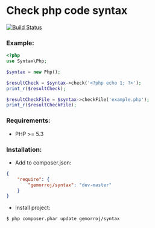 # Check php code syntax

[![Build Status](https://secure.travis-ci.org/Gemorroj/Syntax.png?branch=master)](https://travis-ci.org/Gemorroj/Syntax)


### Example:
```php
<?php
use Syntax\Php;

$syntax = new Php();

$resultCheck = $syntax->check('<?php echo 1; ?>');
print_r($resultCheck);

$resultCheckFile = $syntax->checkFile('example.php');
print_r($resultCheckFile);
```

### Requirements:

- PHP >= 5.3

### Installation:

- Add to composer.json:

```json
{
    "require": {
        "gemorroj/syntax": "dev-master"
    }
}
```
- Install project:

```bash
$ php composer.phar update gemorroj/syntax
```
